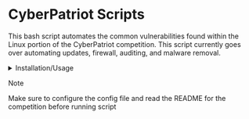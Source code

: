 # CyberPatriot Scripts

This bash script automates the common vulnerabilities found within the Linux portion of the CyberPatriot competition. This script currently goes over automating updates, firewall, auditing, and malware removal.

<details>
<summary>Installation/Usage</summary>
<br>
1. Clone the repository
`git clone https://github.com/Nathan-Kimm/CyberPatriot-Scripts.git`
2. Navigate to the directory where the script was cloned
`cd /path/tofile/CyberPatriot-Scripts`
3. Make the script and config file executable
```
chmod +x Ubuntu.sh
chmod +x Ubuntu.conf
```
4. Run the script
`./Ubuntu.sh`
</details>

> [!NOTE]
> Make sure to configure the config file and read the README for the competition before running script